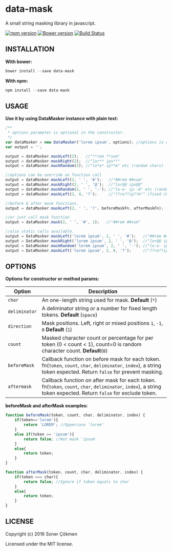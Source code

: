 # data-mask
A small string masking library in javascript.

[![npm version](https://badge.fury.io/js/data-mask.svg)](http://badge.fury.io/js/data-mask)
[![Bower version](https://badge.fury.io/bo/data-mask.svg)](http://badge.fury.io/bo/data-mask)
[![Build Status](https://travis-ci.org/scokmen/data-mask.svg?branch=master)](https://travis-ci.org/scokmen/data-mask)

## INSTALLATION

**With bower:**

```javascript
bower install --save data-mask
```

**With npm:**

```javascript
npm install --save data-mask
```

## USAGE

 **Use it by using DataMasker instance with plain text:**

```javascript
/**
 * options parameter is optional in the constructor.
 */
var dataMasker = new DataMasker('lorem ipsum', options); //options is optional
var output = '';

output = dataMasker.maskLeft(2);   //"**rem **sum"
output = dataMasker.maskRight(2);  //"lor** ips**"
output = dataMasker.maskRandom(2); //"lo*e* ip**m" etc (random chars)

//options can be override on function call
output = dataMasker.maskLeft(2, ' ', '#');   //"##rem ##sum"
output = dataMasker.maskRight(2, ' ', '@');  //"lor@@ ips@@"
output = dataMasker.maskRandom(2, ' ', '-'); //"lo-e- ip--m" etc (random chars)
output = dataMasker.maskLeft(2, 4, '?');     //"??re??ip??m"" (fixed chunks)

//before & after mask functions.
output = dataMasker.maskLeft(2, ' ', '?', beforeMaskFn, afterMaskFn);

//or just call mask function
output = dataMasker.mask(2, ' ', '#', 1);   //"##rem ##sum"

//also static calls available.
output = DataMasker.maskLeft('lorem ipsum', 2, ' ', '#');   //"##rem ##sum"
output = DataMasker.maskRight('lorem ipsum', 2, ' ', '@');  //"lor@@ ips@@"
output = DataMasker.maskRandom('lorem ipsum', 2, ' ', '-'); //"lo-e- ip--m" etc (random chars)
output = DataMasker.maskLeft('lorem ipsum', 2, 4, '?');     //"??re??ip??m"" (fixed chunks)
```

## OPTIONS

**Options for constructor or method params:**
 
Option       | Description
--- | ---
`char`    | An one-length string used for mask. **Default** (`*`)
`deliminator` | A deliminator string or a number for fixed length tokens. **Default** (`space`)
`direction  ` | Mask positions. Left, right or mixed positions `1`, `-1`, `0` **Default** (`1`)
`count`       | Masked character count or percentage for per token (0 < count < 1), count=0 is random character count. **Default**(`0`)
`beforeMask`  | Callback function on before mask for each token.  fn(`token`, `count`, `char`, `deliminator`, `index`), a string token expected. Return `false` for prevent masking. 
`aftermask`  | Callback function on after mask for each token.  fn(`token`, `count`, `char`, `deliminator`, `index`), a string token expected. Return `false` for exclude token.

**beforeMask and afterMask examples:**

```javascript
function beforeMask(token, count, char, deliminator, index) {
    if(token=='lorem'){
        return 'LOREM'; //Uppercase 'lorem'
    }
    else if(token == 'ipsum'){
        return false; //Not mask 'ipsum'
    }
    else{
        return token;
    }
}

function afterMask(token, count, char, deliminator, index) {
    if(token === char){
        return false; //Ignore if token equals to char
    }
    else{
        return token;
    }
}
```
## LICENSE

Copyright (c) 2016 Soner Çökmen

Licensed under the MIT license.